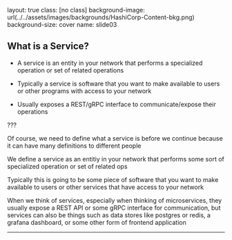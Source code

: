 layout: true
class: [no class]
background-image: url(../../assets/images/backgrounds/HashiCorp-Content-bkg.png)
background-size: cover
name: slide03

## What is a Service?

- A service is an entity in your network that performs a specialized operation or set of related operations

- Typically a service is software that you want to make available to users or other programs with access to your network

- Usually exposes a REST/gRPC interface to communicate/expose their operations

???

Of course, we need to define what a service is before we continue because it can have many definitions
to different people

We define a service as an entitiy in your network that performs some sort of specialized operation or set of
related ops

Typically this is going to be some piece of software that you want to make available to users or other services
that have access to your network

When we think of services, especially when thinking of microservices, they usually expose a REST API or 
some gRPC interface for communication, but services can also be things such as data stores like postgres or redis,
a grafana dashboard, or some other form of frontend application

---
